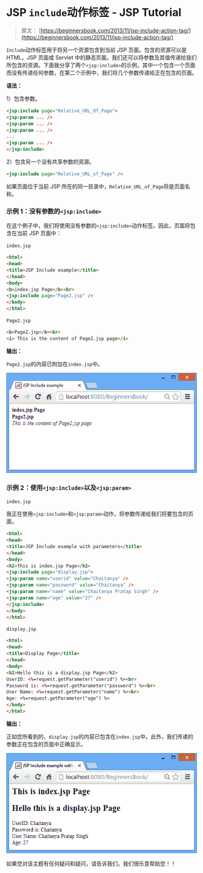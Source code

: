 # JSP `include`动作标签 - JSP Tutorial

> 原文： [https://beginnersbook.com/2013/11/jsp-include-action-tag/](https://beginnersbook.com/2013/11/jsp-include-action-tag/)

`Include`动作标签用于将另一个资源包含到当前 JSP 页面。包含的资源可以是 HTML，JSP 页面或 Servlet 中的静态页面。我们还可以将参数及其值传递给我们所包含的资源。下面我分享了两个`<jsp:include>`的示例，其中一个包含一个页面而没有传递任何参数，在第二个示例中，我们将几个参数传递给正在包含的页面。

**语法：**

1）包含参数。

```html
<jsp:include page="Relative_URL_Of_Page"> 
<jsp:param ... /> 
<jsp:param ... /> 
<jsp:param ... /> 
...
<jsp:param ... /> 
</jsp:include>
```

2）包含另一个没有共享参数的资源。

```html
<jsp:include page="Relative_URL_of_Page" />
```

如果页面位于当前 JSP 所在的同一目录中，`Relative_URL_of_Page`将是页面名称。

### 示例 1：没有参数的`<jsp:include>`

在这个例子中，我们将使用没有参数的`<jsp:include>`动作标签。因此，页面将包含在当前 JSP 页面中：

`index.jsp`

```html
<html> 
<head>
<title>JSP Include example</title>
</head>
<body> 
<b>index.jsp Page</b><br>
<jsp:include page="Page2.jsp" /> 
</body> 
</html>
```

`Page2.jsp`

```html
<b>Page2.jsp</b><br>
<i> This is the content of Page2.jsp page</i>
```

**输出：**

`Page2.jsp`的内容已附加在`index.jsp`中。

![IncludeAction-output](img/4054a6bc72927a2fdb8f17310517730d.jpg)

### 示例 2：使用`<jsp:include>`以及`<jsp:param>`

`index.jsp`

我正在使用`<jsp:include>`和`<jsp:param>`动作，将参数传递给我们将要包含的页面。

```html
<html> 
<head>
<title>JSP Include example with parameters</title>
</head>
<body> 
<h2>This is index.jsp Page</h2>
<jsp:include page="display.jsp"> 
<jsp:param name="userid" value="Chaitanya" /> 
<jsp:param name="password" value="Chaitanya" /> 
<jsp:param name="name" value="Chaitanya Pratap Singh" /> 
<jsp:param name="age" value="27" /> 
</jsp:include> 
</body> 
</html>
```

`display.jsp`

```html
<html>
<head>
<title>Display Page</title>
</head>
<body>
<h2>Hello this is a display.jsp Page</h2>
UserID: <%=request.getParameter("userid") %><br>
Password is: <%=request.getParameter("password") %><br>
User Name: <%=request.getParameter("name") %><br>
Age: <%=request.getParameter("age") %>
</body>
</html>
```

**输出：**

正如您所看到的，`display.jsp`的内容已包含在`index.jsp`中。此外，我们传递的参数正在包含的页面中正确显示。

![include-action-with-parameters-output](img/cbc52656a6a5048a5834e8cd173d03a2.jpg)

如果您对该主题有任何疑问和疑问，请告诉我们。我们很乐意帮助您！！